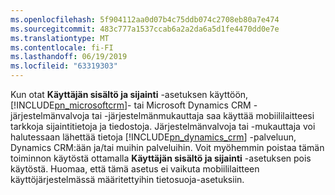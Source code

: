 ```yaml
---
ms.openlocfilehash: 5f904112aa0d07b4c75ddb074c2708eb80a7e474
ms.sourcegitcommit: 483c777a1537ccab6a2a2da6a5d1fe4470dd0e7e
ms.translationtype: MT
ms.contentlocale: fi-FI
ms.lasthandoff: 06/19/2019
ms.locfileid: "63319303"
---
```

Kun otat **Käyttäjän sisältö ja sijainti** -asetuksen käyttöön, [!INCLUDE[pn_microsoftcrm](pn-microsoftcrm.md)]- tai Microsoft Dynamics CRM -järjestelmänvalvoja tai -järjestelmänmukauttaja saa käyttää mobiililaitteesi tarkkoja sijaintitietoja ja tiedostoja. Järjestelmänvalvoja tai -mukauttaja voi halutessaan lähettää tietoja [!INCLUDE[pn_dynamics_crm](pn-dynamics-crm.md)] -palveluun, Dynamics CRM:ään ja/tai muihin palveluihin. Voit myöhemmin poistaa tämän toiminnon käytöstä ottamalla **Käyttäjän sisältö ja sijainti** -asetuksen pois käytöstä. Huomaa, että tämä asetus ei vaikuta mobiililaitteen käyttöjärjestelmässä määritettyihin tietosuoja-asetuksiin.